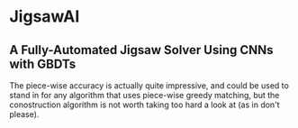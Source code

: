 # JigsawAI
## A Fully-Automated Jigsaw Solver Using CNNs with GBDTs

The piece-wise accuracy is actually quite impressive, and could be used to stand in for any algorithm that uses piece-wise greedy matching, but the conostruction algorithm is not worth taking too hard a look at (as in don't please).

